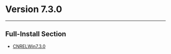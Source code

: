 # Version 7.3.0

----

## Full-Install Section

- [CNRELWin7.3.0](https://bundle.bh3.com/ptpublic/rel/20240129110128_8vnNEN2tuKyZwUhB/PC/BH3_v7.3.0_971816bb764a.7z)
